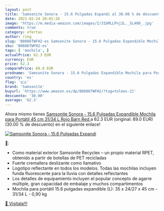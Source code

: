 ```yaml
---
layout: post
title: 'Samsonite Sonora - 15.6 Pulgadas Expandi al 30.00 % de descuento'
date: 2021-02-24 20:01:28
image: 'https://m.media-amazon.com/images/I/31bMLLPnj2L._SL400_.jpg'
comments: true
category: ofertas
author: ring
slug: 'B0886TWFH2-es Samsonite Sonora - 15.6 Pulgadas Expandible Mochila para...'
sku: 'B0886TWFH2-es'
tags: [ 'mochila', ]
actualPrice: 62.3 EUR
currency: EUR
price: 62.3
comparePrice: 89.0 EUR
prodname: 'Samsonite Sonora - 15.6 Pulgadas Expandible Mochila para Portátil  45 cm  31/34 L  Rojo  Barn Red '
country: 'es'
flag: '🇪🇸'
brand: 'Samsonite'
buyurl: 'https://www.amazon.es/dp/B0886TWFH2/?tag=tolees-21'
descuento: '30.00'
average: '62.3'
---
```


Ahora mismo tienes [Samsonite Sonora - 15.6 Pulgadas Expandible Mochila para Portátil  45 cm  31/34 L  Rojo  Barn Red ](https://www.amazon.es/dp/B0886TWFH2/?tag=tolees-21) a 62.3 EUR (original: 89.0 EUR) (30.00 %  de descuento) en el siguiente enlace!

[![Samsonite Sonora - 15.6 Pulgadas Expandi](https://m.media-amazon.com/images/I/31bMLLPnj2L._SL400_.jpg)](https://www.amazon.es/dp/B0886TWFH2/?tag=tolees-21)

🔎:

- Como material exterior Samsonite Recyclex – un propio material RPET, obtenido a partir de botellas de PET recicladas
- Fuerte cremallera deslizante como llamativo
- Logotipo reflectante en todos los modelos. Todas las mochilas incluyen funda fluorescente para la lluvia con detalles reflectantes
- Los detalles de equipamiento incluyen el popular concepto de agarre múltiple, gran capacidad de embalaje y muchos compartimentos
- Mochila para portátil 15.6 pulgadas expandible (L): 35 x 24/27 x 45 cm - 31/34 L - 0,90 kg

[🛒 Visítala!!!](https://www.amazon.es/dp/B0886TWFH2/?tag=tolees-21)
